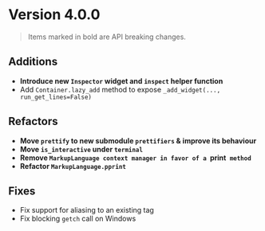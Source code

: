 # Version 4.0.0

> Items marked in bold are API breaking changes.

## Additions
- **Introduce new `Inspector` widget and `inspect` helper function**
- Add `Container.lazy_add` method to expose `_add_widget(..., run_get_lines=False)`


## Refactors
- **Move `prettify` to new submodule `prettifiers` & improve its behaviour**
- **Move `is_interactive` under `terminal`**
- **Remove `MarkupLanguage context manager in favor of a `print` method`**
- **Refactor `MarkupLanguage.pprint`**


## Fixes
- Fix support for aliasing to an existing tag
- Fix blocking `getch` call on Windows


